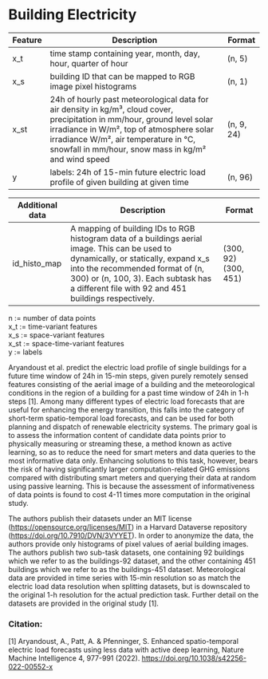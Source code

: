 # Building Electricity

| Feature | Description | Format |
| --- | ----------- | ----------- |
| x_t | time stamp containing year, month, day, hour, quarter of hour | (n, 5) |
| x_s | building ID that can be mapped to RGB image pixel histograms | (n, 1) |
| x_st | 24h of hourly past meteorological data for air density in kg/m³, cloud cover, precipitation in mm/hour, ground level solar irradiance in W/m², top of atmosphere solar irradiance W/m², air temperature in °C, snowfall in mm/hour, snow mass in kg/m² and wind speed  | (n, 9, 24) |
| y | labels: 24h of 15-min future electric load profile of given building at given time | (n, 96) |


| Additional data | Description | Format |
| --- | ----------- | ----------- |
| id_histo_map | A mapping of building IDs to RGB histogram data of a buildings aerial image. This can be used to dynamically, or statically, expand x_s into the recommended format of (n, 300) or (n, 100, 3). Each subtask has a different file with 92 and 451 buildings respectively. | (300, 92) (300, 451) |

n := number of data points <br />
x_t := time-variant features <br />
x_s := space-variant features <br />
x_st := space-time-variant features <br />
y := labels

Aryandoust et al. predict the electric load profile of single buildings for a future time window of 24h in 15-min steps, given purely remotely sensed features consisting of the aerial image of a building and the meteorological conditions in the region of a building for a past time window of 24h in 1-h steps [1]. Among many different types of electric load forecasts that are useful for enhancing the energy transition, this falls into the category of short-term spatio-temporal load forecasts, and can be used for both planning and dispatch of renewable electricity systems. The primary goal is to assess the information content of candidate data points prior to physically measuring or streaming these, a method known as active learning, so as to reduce the need for smart meters and data queries to the most informative data only. Enhancing solutions to this task, however, bears the risk of having significantly larger computation-related GHG emissions compared with distributing smart meters and querying their data at random using passive learning. This is because the assessment of informativeness of data points is found to cost 4-11 times more computation in the original study.

The authors publish their datasets under an MIT license (https://opensource.org/licenses/MIT) in a Harvard Dataverse repository (https://doi.org/10.7910/DVN/3VYYET). In order to anonymize the data, the authors provide only histograms of pixel values of aerial building images. The authors publish two sub-task datasets, one containing 92 buildings which we refer to as the buildings-92 dataset, and the other containing 451 buildings which we refer to as the buildings-451 dataset. Meteorological data are provided in time series with 15-min resolution so as match the electric load data resolution when splitting datasets, but is downscaled to the original 1-h resolution for the actual prediction task. Further detail on the datasets are provided in the original study [1].

### Citation:
[1] Aryandoust, A., Patt, A. & Pfenninger, S. Enhanced spatio-temporal electric 
load forecasts using less data with active deep learning, Nature Machine 
Intelligence 4, 977-991 (2022). https://doi.org/10.1038/s42256-022-00552-x

